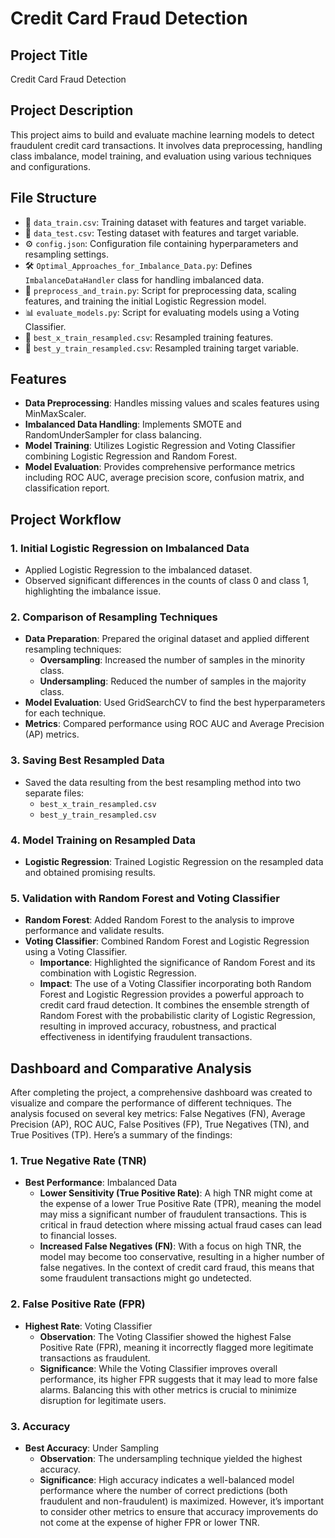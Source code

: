 # Credit Card Fraud Detection

## Project Title
Credit Card Fraud Detection

## Project Description
This project aims to build and evaluate machine learning models to detect fraudulent credit card transactions. It involves data preprocessing, handling class imbalance, model training, and evaluation using various techniques and configurations.

## File Structure
- 📂 `data_train.csv`: Training dataset with features and target variable.
- 📂 `data_test.csv`: Testing dataset with features and target variable.
- ⚙️ `config.json`: Configuration file containing hyperparameters and resampling settings.
- 🛠️ `Optimal_Approaches_for_Imbalance_Data.py`: Defines `ImbalanceDataHandler` class for handling imbalanced data.
- 🧹 `preprocess_and_train.py`: Script for preprocessing data, scaling features, and training the initial Logistic Regression model.
- 📊 `evaluate_models.py`: Script for evaluating models using a Voting Classifier.
- 📁 `best_x_train_resampled.csv`: Resampled training features.
- 📁 `best_y_train_resampled.csv`: Resampled training target variable.

## Features
- **Data Preprocessing**: Handles missing values and scales features using MinMaxScaler.
- **Imbalanced Data Handling**: Implements SMOTE and RandomUnderSampler for class balancing.
- **Model Training**: Utilizes Logistic Regression and Voting Classifier combining Logistic Regression and Random Forest.
- **Model Evaluation**: Provides comprehensive performance metrics including ROC AUC, average precision score, confusion matrix, and classification report.

## Project Workflow

### 1. Initial Logistic Regression on Imbalanced Data
- Applied Logistic Regression to the imbalanced dataset.
- Observed significant differences in the counts of class 0 and class 1, highlighting the imbalance issue.

### 2. Comparison of Resampling Techniques
- **Data Preparation**: Prepared the original dataset and applied different resampling techniques:
  - **Oversampling**: Increased the number of samples in the minority class.
  - **Undersampling**: Reduced the number of samples in the majority class.
- **Model Evaluation**: Used GridSearchCV to find the best hyperparameters for each technique.
- **Metrics**: Compared performance using ROC AUC and Average Precision (AP) metrics.

### 3. Saving Best Resampled Data
- Saved the data resulting from the best resampling method into two separate files:
  - `best_x_train_resampled.csv`
  - `best_y_train_resampled.csv`

### 4. Model Training on Resampled Data
- **Logistic Regression**: Trained Logistic Regression on the resampled data and obtained promising results.

### 5. Validation with Random Forest and Voting Classifier
- **Random Forest**: Added Random Forest to the analysis to improve performance and validate results.
- **Voting Classifier**: Combined Random Forest and Logistic Regression using a Voting Classifier.
  - **Importance**: Highlighted the significance of Random Forest and its combination with Logistic Regression.
  - **Impact**: The use of a Voting Classifier incorporating both Random Forest and Logistic Regression provides a powerful approach to credit card fraud detection. It combines the ensemble strength of Random Forest with the probabilistic clarity of Logistic Regression, resulting in improved accuracy, robustness, and practical effectiveness in identifying fraudulent transactions.

## Dashboard and Comparative Analysis
After completing the project, a comprehensive dashboard was created to visualize and compare the performance of different techniques. The analysis focused on several key metrics: False Negatives (FN), Average Precision (AP), ROC AUC, False Positives (FP), True Negatives (TN), and True Positives (TP). Here’s a summary of the findings:

### 1. True Negative Rate (TNR)
- **Best Performance**: Imbalanced Data
  - **Lower Sensitivity (True Positive Rate)**: A high TNR might come at the expense of a lower True Positive Rate (TPR), meaning the model may miss a significant number of fraudulent transactions. This is critical in fraud detection where missing actual fraud cases can lead to financial losses.
  - **Increased False Negatives (FN)**: With a focus on high TNR, the model may become too conservative, resulting in a higher number of false negatives. In the context of credit card fraud, this means that some fraudulent transactions might go undetected.

### 2. False Positive Rate (FPR)
- **Highest Rate**: Voting Classifier
  - **Observation**: The Voting Classifier showed the highest False Positive Rate (FPR), meaning it incorrectly flagged more legitimate transactions as fraudulent.
  - **Significance**: While the Voting Classifier improves overall performance, its higher FPR suggests that it may lead to more false alarms. Balancing this with other metrics is crucial to minimize disruption for legitimate users.

### 3. Accuracy
- **Best Accuracy**: Under Sampling
  - **Observation**: The undersampling technique yielded the highest accuracy.
  - **Significance**: High accuracy indicates a well-balanced model performance where the number of correct predictions (both fraudulent and non-fraudulent) is maximized. However, it’s important to consider other metrics to ensure that accuracy improvements do not come at the expense of higher FPR or lower TNR.

